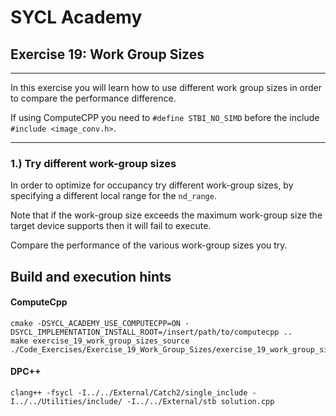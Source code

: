 # SYCL Academy

## Exercise 19: Work Group Sizes
---

In this exercise you will learn how to use different work group sizes in order
to compare the performance difference.

If using ComputeCPP you need to ```#define STBI_NO_SIMD``` before the include ```#include <image_conv.h>```.

---

### 1.) Try different work-group sizes

In order to optimize for occupancy try different work-group sizes, by specifying
a different local range for the `nd_range`.

Note that if the work-group size exceeds the maximum work-group size the target
device supports then it will fail to execute.

Compare the performance of the various work-group sizes you try.

## Build and execution hints
#### ComputeCpp
```
cmake -DSYCL_ACADEMY_USE_COMPUTECPP=ON -DSYCL_IMPLEMENTATION_INSTALL_ROOT=/insert/path/to/computecpp ..
make exercise_19_work_group_sizes_source
./Code_Exercises/Exercise_19_Work_Group_Sizes/exercise_19_work_group_sizes_source
```
#### DPC++
```
clang++ -fsycl -I../../External/Catch2/single_include -I../../Utilities/include/ -I../../External/stb solution.cpp
```
